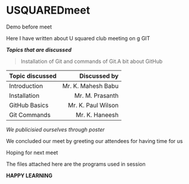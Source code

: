 # USQUAREDmeet
Demo before meet

Here I have  written about U squared club meeting on g
GIT

***Topics that are discussed***
> Installation of Git and commands of Git.A bit about GitHub


| Topic discussed   |  Discussed by       |
| :---              |                ---: |
| Introduction      |  Mr. K. Mahesh Babu |
| Installation      |  Mr. M. Prasanth    | 
| GitHub Basics     |  Mr. K. Paul Wilson |
| Git Commands      |  Mr. K. Haneesh     |

*We publicisied ourselves  through  poster*

We concluded our meet by greeting  our attendees for having time for us

Hoping for next meet 

The files attached here are the programs used in session

**HAPPY LEARNING**
